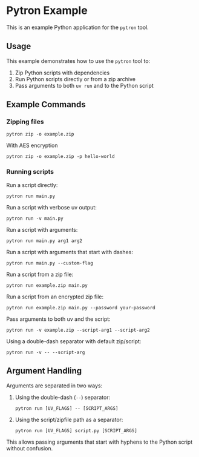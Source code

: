 # Pytron Example

This is an example Python application for the `pytron` tool.

## Usage

This example demonstrates how to use the `pytron` tool to:

1. Zip Python scripts with dependencies
2. Run Python scripts directly or from a zip archive
3. Pass arguments to both `uv run` and to the Python script

## Example Commands

### Zipping files

```
pytron zip -o example.zip
```

With AES encryption
```
pytron zip -o example.zip -p hello-world
```

### Running scripts

Run a script directly:
```
pytron run main.py
```

Run a script with verbose uv output:
```
pytron run -v main.py
```

Run a script with arguments:
```
pytron run main.py arg1 arg2
```

Run a script with arguments that start with dashes:
```
pytron run main.py --custom-flag
```

Run a script from a zip file:
```
pytron run example.zip main.py
```

Run a script from an encrypted zip file:
```
pytron run example.zip main.py --password your-password
```

Pass arguments to both uv and the script:
```
pytron run -v example.zip --script-arg1 --script-arg2
```

Using a double-dash separator with default zip/script:
```
pytron run -v -- --script-arg
```

## Argument Handling

Arguments are separated in two ways:

1. Using the double-dash (`--`) separator:
   ```
   pytron run [UV_FLAGS] -- [SCRIPT_ARGS]
   ```

2. Using the script/zipfile path as a separator:
   ```
   pytron run [UV_FLAGS] script.py [SCRIPT_ARGS]
   ```

This allows passing arguments that start with hyphens to the Python script without confusion.